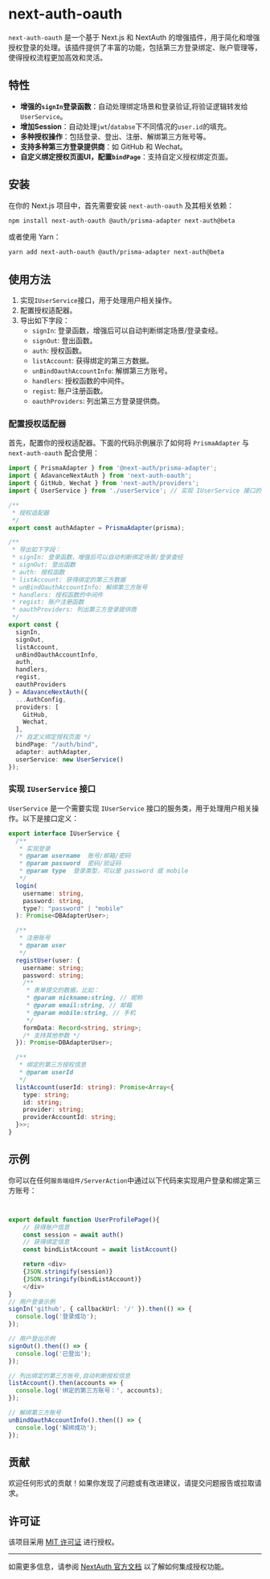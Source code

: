 
# next-auth-oauth

`next-auth-oauth` 是一个基于 Next.js 和 NextAuth 的增强插件，用于简化和增强授权登录的处理。该插件提供了丰富的功能，包括第三方登录绑定、账户管理等，使得授权流程更加高效和灵活。

## 特性

- **增强的`signIn`登录函数**：自动处理绑定场景和登录验证,将验证逻辑转发给`UserService`。
- **增加Session**：自动处理`jwt`/`databse`下不同情况的`user.id`的填充。
- **多种授权操作**：包括登录、登出、注册、解绑第三方账号等。
- **支持多种第三方登录提供商**：如 GitHub 和 Wechat。
- **自定义绑定授权页面UI，配置`bindPage`**：支持自定义授权绑定页面。

## 安装

在你的 Next.js 项目中，首先需要安装 `next-auth-oauth` 及其相关依赖：

```bash
npm install next-auth-oauth @auth/prisma-adapter next-auth@beta
```

或者使用 Yarn：

```bash
yarn add next-auth-oauth @auth/prisma-adapter next-auth@beta
```

## 使用方法

1. 实现`IUserService`接口，用于处理用户相关操作。
2. 配置授权适配器。
3. 导出如下字段：
   - `signIn`: 登录函数，增强后可以自动判断绑定场景/登录查经。
   - `signOut`: 登出函数。
   - `auth`: 授权函数。
   - `listAccount`: 获得绑定的第三方数据。
   - `unBindOauthAccountInfo`: 解绑第三方账号。
   - `handlers`: 授权函数的中间件。
   - `regist`: 账户注册函数。
   - `oauthProviders`: 列出第三方登录提供商。



### 配置授权适配器

首先，配置你的授权适配器。下面的代码示例展示了如何将 `PrismaAdapter` 与 `next-auth-oauth` 配合使用：

```typescript
import { PrismaAdapter } from '@next-auth/prisma-adapter';
import { AdavanceNextAuth } from 'next-auth-oauth';
import { GitHub, Wechat } from 'next-auth/providers';
import { UserService } from './userService'; // 实现 IUserService 接口的服务类

/**
 * 授权适配器
 */
export const authAdapter = PrismaAdapter(prisma);

/**
 * 导出如下字段：
 * signIn: 登录函数，增强后可以自动判断绑定场景/登录查经
 * signOut: 登出函数
 * auth: 授权函数
 * listAccount: 获得绑定的第三方数据
 * unBindOauthAccountInfo: 解绑第三方账号
 * handlers: 授权函数的中间件
 * regist: 账户注册函数
 * oauthProviders: 列出第三方登录提供商
 */
export const { 
  signIn, 
  signOut,
  listAccount, 
  unBindOauthAccountInfo,
  auth, 
  handlers,
  regist,
  oauthProviders 
} = AdavanceNextAuth({
  ...AuthConfig,
  providers: [
    GitHub,
    Wechat, 
  ],
  /* 自定义绑定授权页面 */
  bindPage: "/auth/bind",
  adapter: authAdapter, 
  userService: new UserService()
});
```

### 实现 `IUserService` 接口

`UserService` 是一个需要实现 `IUserService` 接口的服务类，用于处理用户相关操作。以下是接口定义：

```typescript
export interface IUserService {
  /**
   * 实现登录
   * @param username  账号/邮箱/密码
   * @param password  密码/验证码
   * @param type  登录类型，可以是 password 或 mobile
   */
  login(
    username: string,
    password: string,
    type?: "password" | "mobile"
  ): Promise<DBAdapterUser>;

  /**
   * 注册账号
   * @param user 
   */
  registUser(user: {
    username: string;
    password: string;
    /**
     * 表单提交的数据，比如：
     * @param nickname:string, // 昵称
     * @param email:string, // 邮箱
     * @param mobile:string, // 手机
     */
    formData: Record<string, string>;
    /* 支持其他参数 */
  }): Promise<DBAdapterUser>;

  /**
   * 绑定的第三方授权信息
   * @param userId 
   */
  listAccount(userId: string): Promise<Array<{
    type: string;
    id: string;
    provider: string;
    providerAccountId: string;
  }>>;
}
```

## 示例

你可以在任何`服务端组件/ServerAction`中通过以下代码来实现用户登录和绑定第三方账号：

```typescript


export default function UserProfilePage(){
    // 获得账户信息
    const session = await auth() 
    // 获得绑定信息
    const bindListAccount = await listAccount()

    return <div>
    {JSON.stringify(session)}
    {JSON.stringify(bindListAccount)}
    </div>
}
// 用户登录示例
signIn('github', { callbackUrl: '/' }).then(() => {
  console.log('登录成功');
});

// 用户登出示例
signOut().then(() => {
  console.log('已登出');
});

// 列出绑定的第三方账号,自动判断授权信息
listAccount().then(accounts => {
  console.log('绑定的第三方账号：', accounts);
});

// 解绑第三方账号
unBindOauthAccountInfo().then(() => {
  console.log('解绑成功');
});
```

## 贡献

欢迎任何形式的贡献！如果你发现了问题或有改进建议，请提交问题报告或拉取请求。

## 许可证

该项目采用 [MIT 许可证](LICENSE) 进行授权。

---

如需更多信息，请参阅 [NextAuth 官方文档](https://next-auth.js.org/) 以了解如何集成授权功能。 